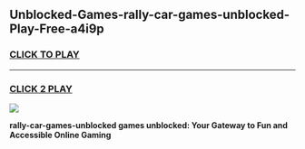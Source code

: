 
## Unblocked-Games-rally-car-games-unblocked-Play-Free-a4i9p
<h3>
<a href="https://premium76.site?title=rally-car-games-unblocked&ref=10A">CLICK TO PLAY</a></h3>
<hr>

<h3>
<a href="https://premium76.site?title=rally-car-games-unblocked&ref=10A">CLICK 2 PLAY</a>
  
</h3>

<a href="https://premium76.site?title=rally-car-games-unblocked&ref=10A"><img src="https://clearcache.store/games.png"></a>


**rally-car-games-unblocked games unblocked: Your Gateway to Fun and Accessible Online Gaming**
